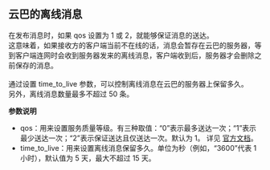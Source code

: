 ## 云巴的离线消息

在发布消息时，如果 qos 设置为 1 或 2，就能够保证消息的送达。
<br>
这意味着，如果接收方的客户端当前不在线的话，消息会暂存在云巴的服务器，等到客户端连网时会收到服务器发来的离线消息，客户端收到后，服务器才会删除之前保存的消息。
<br><br>
通过设置 time_to_live 参数，可以控制离线消息在云巴的服务器上保留多久。<br>
另外，离线消息数量最多不超过 50 条。

**参数说明**
* qos：用来设置服务质量等级。有三种取值：“0”表示最多送达一次；“1”表示最少送达一次；“2”表示保证送达且仅送达一次。默认为 1。
详见 [官方文档](http://docs.oasis-open.org/mqtt/mqtt/v3.1.1/os/mqtt-v3.1.1-os.html#_Toc398718099)。
* time_to_live：用来设置离线消息保留多久。单位为秒（例如，“3600”代表 1 小时），默认值为 5 天，最大不超过 15 天。
